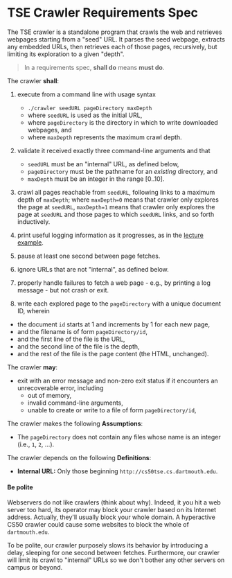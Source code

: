 # TSE Crawler Requirements Spec

The TSE crawler is a standalone program that crawls the web and retrieves webpages starting from a "seed" URL.
It parses the seed webpage, extracts any embedded URLs, then retrieves each of those pages, recursively, but limiting its exploration to a given "depth".

> In a requirements spec, **shall do** means **must do**.

The crawler **shall**:

 1. execute from a command line with usage syntax
    * `./crawler seedURL pageDirectory maxDepth`
    * where `seedURL` is used as the initial URL,
    * where `pageDirectory` is the directory in which to write downloaded webpages, and
    * where `maxDepth` represents the maximum crawl depth.

 2. validate it received exactly three command-line arguments and that 
    * `seedURL` must be an "internal" URL, as defined below,
    * `pageDirectory` must be the pathname for an *existing* directory, and
    * `maxDepth` must be an integer in the range [0..10].

 2. crawl all pages reachable from `seedURL`, following  links to a maximum depth of `maxDepth`; where `maxDepth=0` means that crawler only explores the page at `seedURL`, `maxDepth=1` means that crawler only explores the page at `seedURL` and those pages to which `seedURL` links, and so forth inductively.

 3. print useful logging information as it progresses, as in the [lecture example]({{site.lectures}}/crawler).

 3. pause at least one second between page fetches.

 3. ignore URLs that are not "internal", as defined below.

 4. properly handle failures to fetch a web page - e.g., by printing a log message - but not crash or exit.

 4. write each explored page to the `pageDirectory` with a unique document ID, wherein

   * the document `id` starts at 1 and increments by 1 for each new page,
   * and the filename is of form `pageDirectory/id`,
   * and the first line of the file is the URL,
   * and the second line of the file is the depth,
   * and the rest of the file is the page content (the HTML, unchanged).

The crawler **may**:

* exit with an error message and non-zero exit status if it encounters an unrecoverable error, including
	* out of memory,
	* invalid command-line arguments,
	* unable to create or write to a file of form `pageDirectory/id`,

The crawler makes the following **Assumptions**:

* The `pageDirectory` does not contain any files whose name is an integer (i.e., `1`, `2`, ...).

The crawler depends on the following **Definitions**:

* **Internal URL:** Only those beginning `http://cs50tse.cs.dartmouth.edu`.


#### Be polite

Webservers do not like crawlers (think about why).
Indeed, it you hit a web server too hard, its operator may block your crawler based on its Internet address.
Actually, they'll usually block your whole domain.
A hyperactive CS50 crawler could cause some websites to block the whole of `dartmouth.edu`.

To be polite, our crawler purposely slows its behavior by introducing a delay, sleeping for one second between fetches.
Furthermore, our crawler will limit its crawl to "internal" URLs so we don't bother any other servers on campus or beyond.
